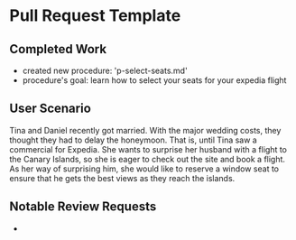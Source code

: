 # Pull Request Template

## Completed Work
- created new procedure: 'p-select-seats.md'
- procedure's goal: learn how to select your seats for your expedia flight

## User Scenario

Tina and Daniel recently got married. With the major wedding costs, they thought they had to delay the honeymoon. That is, until Tina saw a commercial for Expedia. She wants to surprise her husband with a flight to the Canary Islands, so she is eager to check out the site and book a flight. As her way of surprising him, she would like to reserve a window seat to ensure that he gets the best views as they reach the islands.

## Notable Review Requests
- 


